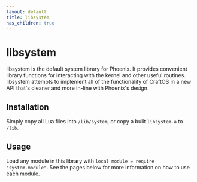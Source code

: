 ```yaml
---
layout: default
title: libsystem
has_children: true
---
```


# libsystem
libsystem is the default system library for Phoenix. It provides convenient library functions for interacting with the kernel and other useful routines. libsystem attempts to implement all of the functionality of CraftOS in a new API that's cleaner and more in-line with Phoenix's design.

## Installation
Simply copy all Lua files into `/lib/system`, or copy a built `libsystem.a` to `/lib`.

## Usage
Load any module in this library with `local module = require "system.module"`. See the pages below for more information on how to use each module.
